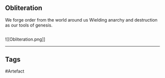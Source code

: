 ## Obliteration
We forge order from the world around us
Wielding anarchy and destruction as our tools of genesis.
## 
![[Obliteration.png]]

---
## Tags
#Artefact